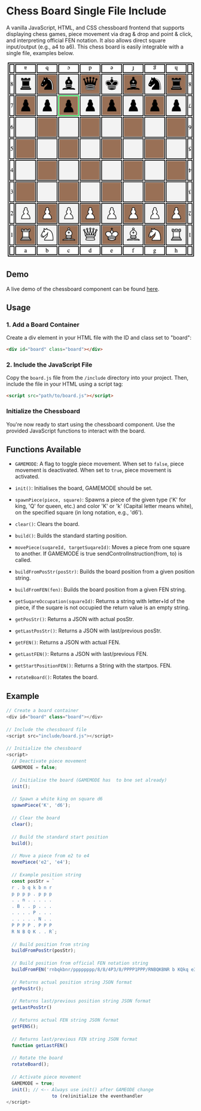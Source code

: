 # Chess Board Single File Include

A vanilla JavaScript, HTML, and CSS chessboard frontend that supports displaying chess games, piece movement via drag & drop and point & click, and interpreting official FEN notation. It also allows direct square input/output (e.g., a4 to a6). 
This chess board is easily integrable with a single file, examples below.



![alt text](screenshot/screenshot.png "screenshot chess-board")

## Demo

A live demo of the chessboard component can be found [here](https://fru1tyju1ce.github.io/chess-board-single-file-include/).


## Usage


### 1. Add a Board Container

Create a div element in your HTML file with the ID and class set to "board":
```html
<div id="board" class="board"></div>
```

### 2. Include the JavaScript File

Copy the `board.js` file from the `/include` directory into your project. Then, include the file in your HTML using a script tag:
```html
<script src="path/to/board.js"></script>
```

### Initialize the Chessboard

You're now ready to start using the chessboard component. Use the provided JavaScript functions to interact with the board.

## Functions Available

- `GAMEMODE`: A flag to toggle piece movement. When set to `false`, piece movement is deactivated. When set to `true`, piece movement is activated.

- `init()`: Initialises the board, GAMEMODE should be set.

- `spawnPiece(piece, square)`: Spawns a piece of the given type ('K' for king, 'Q' for queen, etc.) and color 'K' or 'k' (Capital letter means white),  on the specified square (in long notation, e.g., 'd6').

- `clear()`: Clears the board.

- `build()`: Builds the standard starting position.

- `movePiece(suqareId, targetSuqareId)`: Moves a piece from one square to another. If GAMEMODE is true sendControlInstruction(from, to) is called.

- `buildFromPosStr(posStr)`: Builds the board position from a given position string.

- `buildFromFEN(fen)`: Builds the board position from a given FEN string.

- `getSuqareOccupation(squareId)`: Returns a string with letter+Id of the piece, if the suqare is not occupied the return value is an empty string. 

- `getPosStr()`: Returns a JSON with actual posStr.

- `getLastPosStr()`: Returns a JSON with last/previous posStr.

- `getFEN()`: Returns a JSON with actual FEN.

- `getLastFEN()`: Returns a JSON with last/previous FEN.

- `getStartPositionFEN()`: Returns a String with the startpos. FEN.

- `rotateBoard()`: Rotates the board.

## Example

```javascript
// Create a board container
<div id="board" class="board"></div>

// Include the chessboard file
<script src="include/board.js"></script>

// Initialize the chessboard
<script>
  // Deactivate piece movement
  GAMEMODE = false;

  // Initialise the board (GAMEMODE has  to bne set already)
  init(); 

  // Spawn a white king on square d6
  spawnPiece('K', 'd6');

  // Clear the board
  clear();

  // Build the standard start position
  build();

  // Move a piece from e2 to e4
  movePiece('e2', 'e4');

  // Example position string
  const posStr = `
  r . b q k b n r 
  p p p p . p p p 
  . . n . . . . . 
  . B . . p . . . 
  . . . . P . . . 
  . . . . . N . . 
  P P P P . P P P 
  R N B Q K . . R`;
  
  // Build position from string
  buildFromPosStr(posStr);

  // Build position from official FEN notation string
  buildFromFEN('rnbqkbnr/pppppppp/8/8/4P3/8/PPPP1PPP/RNBQKBNR b KQkq e3');

  // Returns actual position string JSON format
  getPosStr();

  // Returns last/previous position string JSON format
  getLastPosStr()

  // Returns actual FEN string JSON format
  getFENS();

  // Returns last/previous FEN string JSON format
  function getLastFEN()

  // Rotate the board
  rotateBoard();

  // Activate piece movement
  GAMEMODE = true;
  init(); // <-- Always use init() after GAMEODE change
                 to (re)initialize the eventhandler
</script>
```
